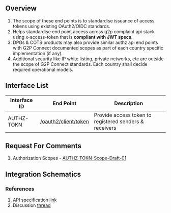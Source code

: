 ## Overview 
1. The scope of these end points is to standardise issuance of access tokens using existing OAuth2/OIDC standards. <br>
2. Helps standardise end point access across g2p complaint api stack using x-access-token that is <b>compliant with JWT specs</b>. <br>
3. DPGs & COTS products may also provide similar authz api end points with G2P Connect documented scopes as part of each country specific implementation (if any). <br>
4. Additional security like IP white listing, private networks, etc are outside the scope of G2P Connect standards. Each country shall decide required operational models. <br>

## Interface List
| Interface ID | End Point | Description | 
| ------------ | --------- | ----------- |
| AUTHZ-TOKN | [/oauth2/client/token](https://g2p-connect.github.io/specs/dist/g2p-authz.html#operation/post_oauth2_client_token) |  Provide access token to registered senders & receivers | 

## Request For Comments
1. Authorization Scopes - [AUTHZ-TOKN-Scope-Draft-01](https://github.com/G2P-Connect/specs/blob/draft/docs/rfc/specs-draft/AUTHZ-TOKN-Scope-Draft-01.md)

## Integration Schematics


### References
1. API specification [link](https://g2p-connect.github.io/specs/dist/g2p-authz.html)
2. Discussion [thread](https://github.com/G2P-Connect/.github/discussions)
